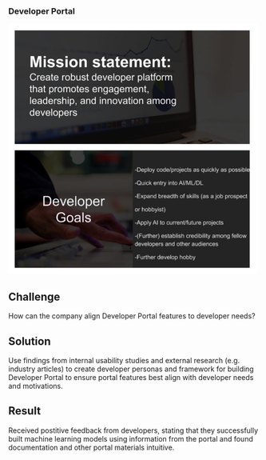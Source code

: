 ### Developer Portal

<img src="https://github.com/ddavis-100/UX_Portfolio/blob/master/images/DevExperienceImg.jpg" width="500" height="500">

## Challenge

How can the company align Developer Portal features to developer needs? 

## Solution

Use findings from internal usability studies and external research (e.g. industry articles) to create developer personas and framework for building Developer Portal to ensure portal features best align with developer needs and motivations.

## Result

Received postitive feedback from developers, stating that they successfully built machine learning models using information from the portal and found documentation and other portal materials intuitive. 
